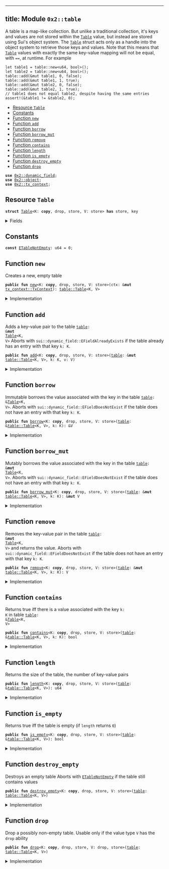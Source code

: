 
---
title: Module `0x2::table`
---

A table is a map-like collection. But unlike a traditional collection, it's keys and values are
not stored within the <code><a href="../sui-framework/table.md#0x2_table_Table">Table</a></code> value, but instead are stored using Sui's object system. The
<code><a href="../sui-framework/table.md#0x2_table_Table">Table</a></code> struct acts only as a handle into the object system to retrieve those keys and values.
Note that this means that <code><a href="../sui-framework/table.md#0x2_table_Table">Table</a></code> values with exactly the same key-value mapping will not be
equal, with <code>==</code>, at runtime. For example
```
let table1 = table::new<u64, bool>();
let table2 = table::new<u64, bool>();
table::add(&mut table1, 0, false);
table::add(&mut table1, 1, true);
table::add(&mut table2, 0, false);
table::add(&mut table2, 1, true);
// table1 does not equal table2, despite having the same entries
assert!(&table1 != &table2, 0);
```


-  [Resource `Table`](#0x2_table_Table)
-  [Constants](#@Constants_0)
-  [Function `new`](#0x2_table_new)
-  [Function `add`](#0x2_table_add)
-  [Function `borrow`](#0x2_table_borrow)
-  [Function `borrow_mut`](#0x2_table_borrow_mut)
-  [Function `remove`](#0x2_table_remove)
-  [Function `contains`](#0x2_table_contains)
-  [Function `length`](#0x2_table_length)
-  [Function `is_empty`](#0x2_table_is_empty)
-  [Function `destroy_empty`](#0x2_table_destroy_empty)
-  [Function `drop`](#0x2_table_drop)


<pre><code><b>use</b> <a href="../sui-framework/dynamic_field.md#0x2_dynamic_field">0x2::dynamic_field</a>;
<b>use</b> <a href="../sui-framework/object.md#0x2_object">0x2::object</a>;
<b>use</b> <a href="../sui-framework/tx_context.md#0x2_tx_context">0x2::tx_context</a>;
</code></pre>



<a name="0x2_table_Table"></a>

## Resource `Table`



<pre><code><b>struct</b> <a href="../sui-framework/table.md#0x2_table_Table">Table</a>&lt;K: <b>copy</b>, drop, store, V: store&gt; <b>has</b> store, key
</code></pre>



<details>
<summary>Fields</summary>


<dl>
<dt>
<code>id: <a href="../sui-framework/object.md#0x2_object_UID">object::UID</a></code>
</dt>
<dd>
 the ID of this table
</dd>
<dt>
<code>size: u64</code>
</dt>
<dd>
 the number of key-value pairs in the table
</dd>
</dl>


</details>

<a name="@Constants_0"></a>

## Constants


<a name="0x2_table_ETableNotEmpty"></a>



<pre><code><b>const</b> <a href="../sui-framework/table.md#0x2_table_ETableNotEmpty">ETableNotEmpty</a>: u64 = 0;
</code></pre>



<a name="0x2_table_new"></a>

## Function `new`

Creates a new, empty table


<pre><code><b>public</b> <b>fun</b> <a href="../sui-framework/table.md#0x2_table_new">new</a>&lt;K: <b>copy</b>, drop, store, V: store&gt;(ctx: &<b>mut</b> <a href="../sui-framework/tx_context.md#0x2_tx_context_TxContext">tx_context::TxContext</a>): <a href="../sui-framework/table.md#0x2_table_Table">table::Table</a>&lt;K, V&gt;
</code></pre>



<details>
<summary>Implementation</summary>


<pre><code><b>public</b> <b>fun</b> <a href="../sui-framework/table.md#0x2_table_new">new</a>&lt;K: <b>copy</b> + drop + store, V: store&gt;(ctx: &<b>mut</b> TxContext): <a href="../sui-framework/table.md#0x2_table_Table">Table</a>&lt;K, V&gt; {
    <a href="../sui-framework/table.md#0x2_table_Table">Table</a> {
        id: <a href="../sui-framework/object.md#0x2_object_new">object::new</a>(ctx),
        size: 0,
    }
}
</code></pre>



</details>

<a name="0x2_table_add"></a>

## Function `add`

Adds a key-value pair to the table <code><a href="../sui-framework/table.md#0x2_table">table</a>: &<b>mut</b> <a href="../sui-framework/table.md#0x2_table_Table">Table</a>&lt;K, V&gt;</code>
Aborts with <code>sui::dynamic_field::EFieldAlreadyExists</code> if the table already has an entry with
that key <code>k: K</code>.


<pre><code><b>public</b> <b>fun</b> <a href="../sui-framework/table.md#0x2_table_add">add</a>&lt;K: <b>copy</b>, drop, store, V: store&gt;(<a href="../sui-framework/table.md#0x2_table">table</a>: &<b>mut</b> <a href="../sui-framework/table.md#0x2_table_Table">table::Table</a>&lt;K, V&gt;, k: K, v: V)
</code></pre>



<details>
<summary>Implementation</summary>


<pre><code><b>public</b> <b>fun</b> <a href="../sui-framework/table.md#0x2_table_add">add</a>&lt;K: <b>copy</b> + drop + store, V: store&gt;(<a href="../sui-framework/table.md#0x2_table">table</a>: &<b>mut</b> <a href="../sui-framework/table.md#0x2_table_Table">Table</a>&lt;K, V&gt;, k: K, v: V) {
    field::add(&<b>mut</b> <a href="../sui-framework/table.md#0x2_table">table</a>.id, k, v);
    <a href="../sui-framework/table.md#0x2_table">table</a>.size = <a href="../sui-framework/table.md#0x2_table">table</a>.size + 1;
}
</code></pre>



</details>

<a name="0x2_table_borrow"></a>

## Function `borrow`

Immutable borrows the value associated with the key in the table <code><a href="../sui-framework/table.md#0x2_table">table</a>: &<a href="../sui-framework/table.md#0x2_table_Table">Table</a>&lt;K, V&gt;</code>.
Aborts with <code>sui::dynamic_field::EFieldDoesNotExist</code> if the table does not have an entry with
that key <code>k: K</code>.


<pre><code><b>public</b> <b>fun</b> <a href="../sui-framework/table.md#0x2_table_borrow">borrow</a>&lt;K: <b>copy</b>, drop, store, V: store&gt;(<a href="../sui-framework/table.md#0x2_table">table</a>: &<a href="../sui-framework/table.md#0x2_table_Table">table::Table</a>&lt;K, V&gt;, k: K): &V
</code></pre>



<details>
<summary>Implementation</summary>


<pre><code><b>public</b> <b>fun</b> <a href="../sui-framework/table.md#0x2_table_borrow">borrow</a>&lt;K: <b>copy</b> + drop + store, V: store&gt;(<a href="../sui-framework/table.md#0x2_table">table</a>: &<a href="../sui-framework/table.md#0x2_table_Table">Table</a>&lt;K, V&gt;, k: K): &V {
    field::borrow(&<a href="../sui-framework/table.md#0x2_table">table</a>.id, k)
}
</code></pre>



</details>

<a name="0x2_table_borrow_mut"></a>

## Function `borrow_mut`

Mutably borrows the value associated with the key in the table <code><a href="../sui-framework/table.md#0x2_table">table</a>: &<b>mut</b> <a href="../sui-framework/table.md#0x2_table_Table">Table</a>&lt;K, V&gt;</code>.
Aborts with <code>sui::dynamic_field::EFieldDoesNotExist</code> if the table does not have an entry with
that key <code>k: K</code>.


<pre><code><b>public</b> <b>fun</b> <a href="../sui-framework/table.md#0x2_table_borrow_mut">borrow_mut</a>&lt;K: <b>copy</b>, drop, store, V: store&gt;(<a href="../sui-framework/table.md#0x2_table">table</a>: &<b>mut</b> <a href="../sui-framework/table.md#0x2_table_Table">table::Table</a>&lt;K, V&gt;, k: K): &<b>mut</b> V
</code></pre>



<details>
<summary>Implementation</summary>


<pre><code><b>public</b> <b>fun</b> <a href="../sui-framework/table.md#0x2_table_borrow_mut">borrow_mut</a>&lt;K: <b>copy</b> + drop + store, V: store&gt;(<a href="../sui-framework/table.md#0x2_table">table</a>: &<b>mut</b> <a href="../sui-framework/table.md#0x2_table_Table">Table</a>&lt;K, V&gt;, k: K): &<b>mut</b> V {
    field::borrow_mut(&<b>mut</b> <a href="../sui-framework/table.md#0x2_table">table</a>.id, k)
}
</code></pre>



</details>

<a name="0x2_table_remove"></a>

## Function `remove`

Removes the key-value pair in the table <code><a href="../sui-framework/table.md#0x2_table">table</a>: &<b>mut</b> <a href="../sui-framework/table.md#0x2_table_Table">Table</a>&lt;K, V&gt;</code> and returns the value.
Aborts with <code>sui::dynamic_field::EFieldDoesNotExist</code> if the table does not have an entry with
that key <code>k: K</code>.


<pre><code><b>public</b> <b>fun</b> <a href="../sui-framework/table.md#0x2_table_remove">remove</a>&lt;K: <b>copy</b>, drop, store, V: store&gt;(<a href="../sui-framework/table.md#0x2_table">table</a>: &<b>mut</b> <a href="../sui-framework/table.md#0x2_table_Table">table::Table</a>&lt;K, V&gt;, k: K): V
</code></pre>



<details>
<summary>Implementation</summary>


<pre><code><b>public</b> <b>fun</b> <a href="../sui-framework/table.md#0x2_table_remove">remove</a>&lt;K: <b>copy</b> + drop + store, V: store&gt;(<a href="../sui-framework/table.md#0x2_table">table</a>: &<b>mut</b> <a href="../sui-framework/table.md#0x2_table_Table">Table</a>&lt;K, V&gt;, k: K): V {
    <b>let</b> v = field::remove(&<b>mut</b> <a href="../sui-framework/table.md#0x2_table">table</a>.id, k);
    <a href="../sui-framework/table.md#0x2_table">table</a>.size = <a href="../sui-framework/table.md#0x2_table">table</a>.size - 1;
    v
}
</code></pre>



</details>

<a name="0x2_table_contains"></a>

## Function `contains`

Returns true iff there is a value associated with the key <code>k: K</code> in table <code><a href="../sui-framework/table.md#0x2_table">table</a>: &<a href="../sui-framework/table.md#0x2_table_Table">Table</a>&lt;K, V&gt;</code>


<pre><code><b>public</b> <b>fun</b> <a href="../sui-framework/table.md#0x2_table_contains">contains</a>&lt;K: <b>copy</b>, drop, store, V: store&gt;(<a href="../sui-framework/table.md#0x2_table">table</a>: &<a href="../sui-framework/table.md#0x2_table_Table">table::Table</a>&lt;K, V&gt;, k: K): bool
</code></pre>



<details>
<summary>Implementation</summary>


<pre><code><b>public</b> <b>fun</b> <a href="../sui-framework/table.md#0x2_table_contains">contains</a>&lt;K: <b>copy</b> + drop + store, V: store&gt;(<a href="../sui-framework/table.md#0x2_table">table</a>: &<a href="../sui-framework/table.md#0x2_table_Table">Table</a>&lt;K, V&gt;, k: K): bool {
    field::exists_with_type&lt;K, V&gt;(&<a href="../sui-framework/table.md#0x2_table">table</a>.id, k)
}
</code></pre>



</details>

<a name="0x2_table_length"></a>

## Function `length`

Returns the size of the table, the number of key-value pairs


<pre><code><b>public</b> <b>fun</b> <a href="../sui-framework/table.md#0x2_table_length">length</a>&lt;K: <b>copy</b>, drop, store, V: store&gt;(<a href="../sui-framework/table.md#0x2_table">table</a>: &<a href="../sui-framework/table.md#0x2_table_Table">table::Table</a>&lt;K, V&gt;): u64
</code></pre>



<details>
<summary>Implementation</summary>


<pre><code><b>public</b> <b>fun</b> <a href="../sui-framework/table.md#0x2_table_length">length</a>&lt;K: <b>copy</b> + drop + store, V: store&gt;(<a href="../sui-framework/table.md#0x2_table">table</a>: &<a href="../sui-framework/table.md#0x2_table_Table">Table</a>&lt;K, V&gt;): u64 {
    <a href="../sui-framework/table.md#0x2_table">table</a>.size
}
</code></pre>



</details>

<a name="0x2_table_is_empty"></a>

## Function `is_empty`

Returns true iff the table is empty (if <code>length</code> returns <code>0</code>)


<pre><code><b>public</b> <b>fun</b> <a href="../sui-framework/table.md#0x2_table_is_empty">is_empty</a>&lt;K: <b>copy</b>, drop, store, V: store&gt;(<a href="../sui-framework/table.md#0x2_table">table</a>: &<a href="../sui-framework/table.md#0x2_table_Table">table::Table</a>&lt;K, V&gt;): bool
</code></pre>



<details>
<summary>Implementation</summary>


<pre><code><b>public</b> <b>fun</b> <a href="../sui-framework/table.md#0x2_table_is_empty">is_empty</a>&lt;K: <b>copy</b> + drop + store, V: store&gt;(<a href="../sui-framework/table.md#0x2_table">table</a>: &<a href="../sui-framework/table.md#0x2_table_Table">Table</a>&lt;K, V&gt;): bool {
    <a href="../sui-framework/table.md#0x2_table">table</a>.size == 0
}
</code></pre>



</details>

<a name="0x2_table_destroy_empty"></a>

## Function `destroy_empty`

Destroys an empty table
Aborts with <code><a href="../sui-framework/table.md#0x2_table_ETableNotEmpty">ETableNotEmpty</a></code> if the table still contains values


<pre><code><b>public</b> <b>fun</b> <a href="../sui-framework/table.md#0x2_table_destroy_empty">destroy_empty</a>&lt;K: <b>copy</b>, drop, store, V: store&gt;(<a href="../sui-framework/table.md#0x2_table">table</a>: <a href="../sui-framework/table.md#0x2_table_Table">table::Table</a>&lt;K, V&gt;)
</code></pre>



<details>
<summary>Implementation</summary>


<pre><code><b>public</b> <b>fun</b> <a href="../sui-framework/table.md#0x2_table_destroy_empty">destroy_empty</a>&lt;K: <b>copy</b> + drop + store, V: store&gt;(<a href="../sui-framework/table.md#0x2_table">table</a>: <a href="../sui-framework/table.md#0x2_table_Table">Table</a>&lt;K, V&gt;) {
    <b>let</b> <a href="../sui-framework/table.md#0x2_table_Table">Table</a> { id, size } = <a href="../sui-framework/table.md#0x2_table">table</a>;
    <b>assert</b>!(size == 0, <a href="../sui-framework/table.md#0x2_table_ETableNotEmpty">ETableNotEmpty</a>);
    <a href="../sui-framework/object.md#0x2_object_delete">object::delete</a>(id)
}
</code></pre>



</details>

<a name="0x2_table_drop"></a>

## Function `drop`

Drop a possibly non-empty table.
Usable only if the value type <code>V</code> has the <code>drop</code> ability


<pre><code><b>public</b> <b>fun</b> <a href="../sui-framework/table.md#0x2_table_drop">drop</a>&lt;K: <b>copy</b>, drop, store, V: drop, store&gt;(<a href="../sui-framework/table.md#0x2_table">table</a>: <a href="../sui-framework/table.md#0x2_table_Table">table::Table</a>&lt;K, V&gt;)
</code></pre>



<details>
<summary>Implementation</summary>


<pre><code><b>public</b> <b>fun</b> <a href="../sui-framework/table.md#0x2_table_drop">drop</a>&lt;K: <b>copy</b> + drop + store, V: drop + store&gt;(<a href="../sui-framework/table.md#0x2_table">table</a>: <a href="../sui-framework/table.md#0x2_table_Table">Table</a>&lt;K, V&gt;) {
    <b>let</b> <a href="../sui-framework/table.md#0x2_table_Table">Table</a> { id, size: _ } = <a href="../sui-framework/table.md#0x2_table">table</a>;
    <a href="../sui-framework/object.md#0x2_object_delete">object::delete</a>(id)
}
</code></pre>



</details>

